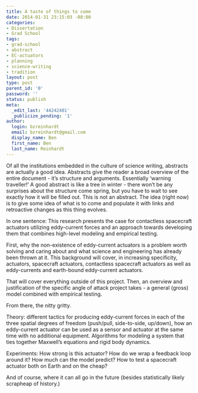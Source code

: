 ```yaml
---
title: A taste of things to come
date: 2014-01-31 23:15:03 -08:00
categories:
- Dissertation
- Grad School
tags:
- grad-school
- abstract
- EC-actuators
- planning
- science-writing
- tradition
layout: post
type: post
parent_id: '0'
password: ''
status: publish
meta:
  _edit_last: '44242401'
  _publicize_pending: '1'
author:
  login: bzreinhardt
  email: bzreinhardt@gmail.com
  display_name: Ben
  first_name: Ben
  last_name: Reinhardt
---
```


<p dir="ltr">Of all the institutions embedded in the culture of science writing, abstracts are actually a good idea. Abstracts give the reader a broad overview of the entire document - it’s structure and arguments. Essentially ‘warning traveller!’ A good abstract is like a tree in winter - there won’t be any surprises about the structure come spring, but you have to wait to see exactly how it will be filled out. This is not an abstract. The idea (right now) is to give some idea of what is to come and populate it with links and retroactive changes as this thing evolves.</p>
<p dir="ltr">In one sentence: This research presents the case for contactless spacecraft actuators utilizing eddy-current forces and an approach towards developing them that combines high-level modeling and empirical testing.</p>
<p dir="ltr">First, why the non-existence of eddy-current actuators is a problem worth solving and caring about and what science and engineering has already been thrown at it. This background will cover, in increasing specificity, actuators, spacecraft actuators, contactless spacecraft actuators as well as eddy-currents and earth-bound eddy-current actuators.</p>
<p dir="ltr">That will cover everything outside of this project. Then, an overview and justification of the specific angle of attack project takes - a general (gross) model combined with empirical testing.</p>
<p dir="ltr">From there, the nitty gritty.</p>
<p dir="ltr">Theory: different tactics for producing eddy-current forces in each of the three spatial degrees of freedom (push/pull, side-to-side, up/down), how an eddy-current actuator can be used as a sensor and actuator at the same time with no additional equipment. Algorithms for modeling a system that ties together Maxwell’s equations and rigid body dynamics.</p>
<p dir="ltr">Experiments: How strong is this actuator? How do we wrap a feedback loop around it? How much can the model predict? How to test a spacecraft actuator both on Earth and on the cheap?</p>
<p>And of course, where it can all go in the future (besides statistically likely scrapheap of history.)</p>
